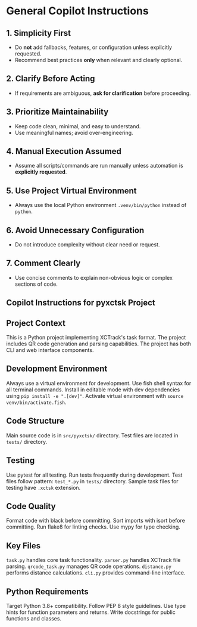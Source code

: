 # General Copilot Instructions

## 1. Simplicity First

- Do **not** add fallbacks, features, or configuration unless explicitly requested.
- Recommend best practices **only** when relevant and clearly optional.

## 2. Clarify Before Acting

- If requirements are ambiguous, **ask for clarification** before proceeding.

## 3. Prioritize Maintainability

- Keep code clean, minimal, and easy to understand.
- Use meaningful names; avoid over-engineering.

## 4. Manual Execution Assumed

- Assume all scripts/commands are run manually unless automation is **explicitly requested**.

## 5. Use Project Virtual Environment

- Always use the local Python environment `.venv/bin/python` instead of `python`.

## 6. Avoid Unnecessary Configuration

- Do not introduce complexity without clear need or request.

## 7. Comment Clearly

- Use concise comments to explain non-obvious logic or complex sections of code.


## Copilot Instructions for pyxctsk Project

## Project Context
This is a Python project implementing XCTrack's task format.
The project includes QR code generation and parsing capabilities.
The project has both CLI and web interface components.

## Development Environment
Always use a virtual environment for development.
Use fish shell syntax for all terminal commands.
Install in editable mode with dev dependencies using `pip install -e ".[dev]"`.
Activate virtual environment with `source venv/bin/activate.fish`.

## Code Structure
Main source code is in `src/pyxctsk/` directory.
Test files are located in `tests/` directory.

## Testing
Use pytest for all testing.
Run tests frequently during development.
Test files follow pattern: `test_*.py` in `tests/` directory.
Sample task files for testing have `.xctsk` extension.

## Code Quality
Format code with black before committing.
Sort imports with isort before committing.
Run flake8 for linting checks.
Use mypy for type checking.

## Key Files
`task.py` handles core task functionality.
`parser.py` handles XCTrack file parsing.
`qrcode_task.py` manages QR code operations.
`distance.py` performs distance calculations.
`cli.py` provides command-line interface.

## Python Requirements
Target Python 3.8+ compatibility.
Follow PEP 8 style guidelines.
Use type hints for function parameters and returns.
Write docstrings for public functions and classes.